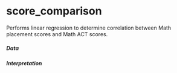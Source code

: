 # score_comparison
Performs linear regression to determine correlation between Math placement scores and Math ACT scores.

##### Data

##### Interpretation
